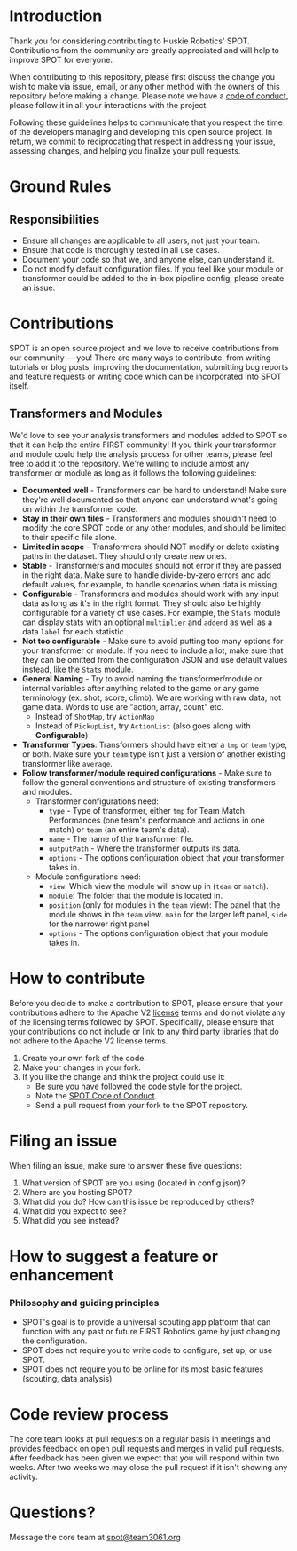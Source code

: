 # Introduction

Thank you for considering contributing to Huskie Robotics' SPOT. Contributions from the community are greatly appreciated and will help to improve SPOT for everyone.

When contributing to this repository, please first discuss the change you wish to make via issue, email, or any other method with the owners of this repository before making a change.
Please note we have a [code of conduct](CODE_OF_CONDUCT.md), please follow it in all your interactions with the project.

Following these guidelines helps to communicate that you respect the time of the developers managing and developing this open source project. In return, we commit to reciprocating that respect in addressing your issue, assessing changes, and helping you finalize your pull requests.

# Ground Rules

## Responsibilities

- Ensure all changes are applicable to all users, not just your team.
- Ensure that code is thoroughly tested in all use cases.
- Document your code so that we, and anyone else, can understand it.
- Do not modify default configuration files. If you feel like your module or transformer could be added to the in-box pipeline config, please create an issue.

# Contributions

SPOT is an open source project and we love to receive contributions from our community — you! There are many ways to contribute, from writing tutorials or blog posts, improving the documentation, submitting bug reports and feature requests or writing code which can be incorporated into SPOT itself.

## Transformers and Modules

We'd love to see your analysis transformers and modules added to SPOT so that it can help the entire FIRST community! If you think your transformer and module could help the analysis process for other teams, please feel free to add it to the repository. We're willing to include almost any transformer or module as long as it follows the following guidelines:

- **Documented well** - Transformers can be hard to understand! Make sure they're well documented so that anyone can understand what's going on within the transformer code.
- **Stay in their own files** - Transformers and modules shouldn't need to modify the core SPOT code or any other modules, and should be limited to their specific file alone.
- **Limited in scope** - Transformers should NOT modify or delete existing paths in the dataset. They should only create new ones.
- **Stable** - Transformers and modules should not error if they are passed in the right data. Make sure to handle divide-by-zero errors and add default values, for example, to handle scenarios when data is missing.
- **Configurable** - Transformers and modules should work with any input data as long as it's in the right format. They should also be highly configurable for a variety of use cases. For example, the `Stats` module can display stats with an optional `multiplier` and `addend` as well as a data `label` for each statistic.
- **Not too configurable** - Make sure to avoid putting too many options for your transformer or module. If you need to include a lot, make sure that they can be omitted from the configuration JSON and use default values instead, like the `Stats` module.
- **General Naming** - Try to avoid naming the transformer/module or internal variables after anything related to the game or any game terminology (ex. shot, score, climb). We are working with raw data, not game data. Words to use are "action, array, count" etc.
  - Instead of `ShotMap`, try `ActionMap`
  - Instead of `PickupList`, try `ActionList` (also goes along with **Configurable**)
- **Transformer Types**: Transformers should have either a `tmp` or `team` type, or both. Make sure your `team` type isn't just a version of another existing transformer like `average`.
- **Follow transformer/module required configurations** - Make sure to follow the general conventions and structure of existing transformers and modules.
  - Transformer configurations need:
    - `type` - Type of transformer, either `tmp` for Team Match Performances (one team's performance and actions in one match) or `team` (an entire team's data).
    - `name` - The name of the transformer file.
    - `outputPath` - Where the transformer outputs its data.
    - `options` - The options configuration object that your transformer takes in.
  - Module configurations need:
    - `view`: Which view the module will show up in (`team` or `match`).
    - `module`: The folder that the module is located in.
    - `position` (only for modules in the `team` view): The panel that the module shows in the `team` view. `main` for the larger left panel, `side` for the narrower right panel
    - `options` - The options configuration object that your module takes in.

# How to contribute

Before you decide to make a contribution to SPOT, please ensure that your contributions adhere to the Apache V2 [license](LICENSE) terms and do not violate any of the licensing terms followed by SPOT. Specifically, please ensure that your contributions do not include or link to any third party libraries that do not adhere to the Apache V2 license terms.

1. Create your own fork of the code.
2. Make your changes in your fork.
3. If you like the change and think the project could use it:
   - Be sure you have followed the code style for the project.
   - Note the [SPOT Code of Conduct](CODE_OF_CONDUCT.md).
   - Send a pull request from your fork to the SPOT repository.

# Filing an issue

When filing an issue, make sure to answer these five questions:

1. What version of SPOT are you using (located in config.json)?
2. Where are you hosting SPOT?
3. What did you do? How can this issue be reproduced by others?
4. What did you expect to see?
5. What did you see instead?

# How to suggest a feature or enhancement

### Philosophy and guiding principles

- SPOT's goal is to provide a universal scouting app platform that can function with any past or future FIRST Robotics game by just changing the configuration.
- SPOT does not require you to write code to configure, set up, or use SPOT.
- SPOT does not require you to be online for its most basic features (scouting, data analysis)

# Code review process

The core team looks at pull requests on a regular basis in meetings and provides feedback on open pull requests and merges in valid pull requests.
After feedback has been given we expect that you will respond within two weeks. After two weeks we may close the pull request if it isn't showing any activity.

# Questions?

Message the core team at [spot@team3061.org](spot@team3061.org)
